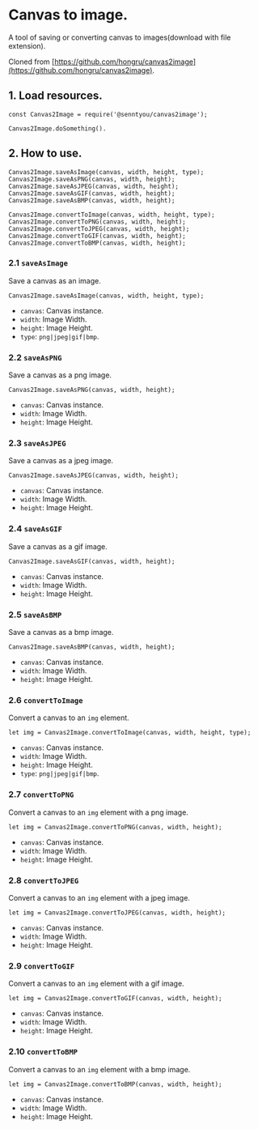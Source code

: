 # Canvas to image.

A tool of saving or converting canvas to images(download with file extension).

Cloned from [https://github.com/hongru/canvas2image](https://github.com/hongru/canvas2image).

## 1. Load resources.

```
const Canvas2Image = require('@senntyou/canvas2image');

Canvas2Image.doSomething().
```

## 2. How to use.

```
Canvas2Image.saveAsImage(canvas, width, height, type);
Canvas2Image.saveAsPNG(canvas, width, height);
Canvas2Image.saveAsJPEG(canvas, width, height);
Canvas2Image.saveAsGIF(canvas, width, height);
Canvas2Image.saveAsBMP(canvas, width, height);

Canvas2Image.convertToImage(canvas, width, height, type);
Canvas2Image.convertToPNG(canvas, width, height);
Canvas2Image.convertToJPEG(canvas, width, height);
Canvas2Image.convertToGIF(canvas, width, height);
Canvas2Image.convertToBMP(canvas, width, height);
```

### 2.1 `saveAsImage`

Save a canvas as an image.

```
Canvas2Image.saveAsImage(canvas, width, height, type);
```

* `canvas`: Canvas instance. 
* `width`: Image Width. 
* `height`: Image Height. 
* `type`: `png|jpeg|gif|bmp`. 

### 2.2 `saveAsPNG`

Save a canvas as a png image.

```
Canvas2Image.saveAsPNG(canvas, width, height);
```

* `canvas`: Canvas instance. 
* `width`: Image Width. 
* `height`: Image Height. 

### 2.3 `saveAsJPEG`

Save a canvas as a jpeg image.

```
Canvas2Image.saveAsJPEG(canvas, width, height);
```

* `canvas`: Canvas instance. 
* `width`: Image Width. 
* `height`: Image Height. 

### 2.4 `saveAsGIF`

Save a canvas as a gif image.

```
Canvas2Image.saveAsGIF(canvas, width, height);
```

* `canvas`: Canvas instance. 
* `width`: Image Width. 
* `height`: Image Height. 

### 2.5 `saveAsBMP`

Save a canvas as a bmp image.

```
Canvas2Image.saveAsBMP(canvas, width, height);
```

* `canvas`: Canvas instance. 
* `width`: Image Width. 
* `height`: Image Height. 

### 2.6 `convertToImage`

Convert a canvas to an `img` element.

```
let img = Canvas2Image.convertToImage(canvas, width, height, type);
```

* `canvas`: Canvas instance. 
* `width`: Image Width. 
* `height`: Image Height. 
* `type`: `png|jpeg|gif|bmp`.

### 2.7 `convertToPNG`

Convert a canvas to an `img` element with a png image.

```
let img = Canvas2Image.convertToPNG(canvas, width, height);
```

* `canvas`: Canvas instance. 
* `width`: Image Width. 
* `height`: Image Height.  

### 2.8 `convertToJPEG`

Convert a canvas to an `img` element with a jpeg image.

```
let img = Canvas2Image.convertToJPEG(canvas, width, height);
```

* `canvas`: Canvas instance. 
* `width`: Image Width. 
* `height`: Image Height. 

### 2.9 `convertToGIF`

Convert a canvas to an `img` element with a gif image.

```
let img = Canvas2Image.convertToGIF(canvas, width, height);
```

* `canvas`: Canvas instance. 
* `width`: Image Width. 
* `height`: Image Height. 

### 2.10 `convertToBMP`

Convert a canvas to an `img` element with a bmp image.

```
let img = Canvas2Image.convertToBMP(canvas, width, height);
```

* `canvas`: Canvas instance. 
* `width`: Image Width. 
* `height`: Image Height.
